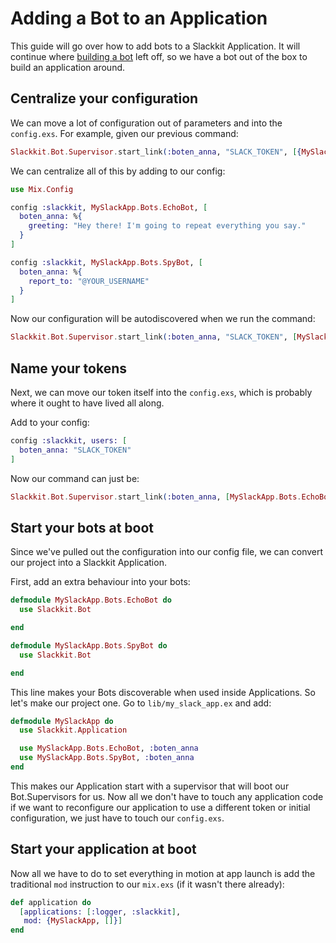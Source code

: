 Adding a Bot to an Application
==============================

This guide will go over how to add bots to a Slackkit Application. It will continue where [building a bot]() left off, so we have a bot out of the box to build an application around.

Centralize your configuration
-----------------------------

We can move a lot of configuration out of parameters and into the `config.exs`. For example, given our previous command:

```elixir
Slackkit.Bot.Supervisor.start_link(:boten_anna, "SLACK_TOKEN", [{MySlackApp.Bots.EchoBot, %{greeting: "Hello! I'm going to repeat everything you say!"}, {MySlackApp.Bots.SpyBot, %{report_to: "@YOUR_USERNAME"}}])
```

We can centralize all of this by adding to our config:

```elixir
use Mix.Config

config :slackkit, MySlackApp.Bots.EchoBot, [
  boten_anna: %{
    greeting: "Hey there! I'm going to repeat everything you say."
  }
]

config :slackkit, MySlackApp.Bots.SpyBot, [
  boten_anna: %{
    report_to: "@YOUR_USERNAME"
  }
]
```

Now our configuration will be autodiscovered when we run the command:

```elixir
Slackkit.Bot.Supervisor.start_link(:boten_anna, "SLACK_TOKEN", [MySlackApp.Bots.EchoBot, MySlackApp.Bots.SpyBot])
```

Name your tokens
----------------

Next, we can move our token itself into the `config.exs`, which is probably where it ought to have lived all along.

Add to your config:

```elixir
config :slackkit, users: [
  boten_anna: "SLACK_TOKEN"
]
```

Now our command can just be:

```elixir
Slackkit.Bot.Supervisor.start_link(:boten_anna, [MySlackApp.Bots.EchoBot, MySlackApp.Bots.SpyBot])
```

Start your bots at boot
-----------------------

Since we've pulled out the configuration into our config file, we can convert our project into a Slackkit Application.

First, add an extra behaviour into your bots:

```elixir
defmodule MySlackApp.Bots.EchoBot do
  use Slackkit.Bot

end
```

```elixir
defmodule MySlackApp.Bots.SpyBot do
  use Slackkit.Bot

end
```

This line makes your Bots discoverable when used inside Applications. So let's make our project one. Go to `lib/my_slack_app.ex` and add:

```elixir
defmodule MySlackApp do
  use Slackkit.Application

  use MySlackApp.Bots.EchoBot, :boten_anna
  use MySlackApp.Bots.SpyBot, :boten_anna
end
```

This makes our Application start with a supervisor that will boot our Bot.Supervisors for us. Now all we don't have to touch any application code if we want to reconfigure our application to use a different token or initial configuration, we just have to touch our `config.exs`.

Start your application at boot
------------------------------

Now all we have to do to set everything in motion at app launch is add the traditional `mod` instruction to our `mix.exs` (if it wasn't there already):

```elixir
def application do
  [applications: [:logger, :slackkit],
   mod: {MySlackApp, []}]
end
```
